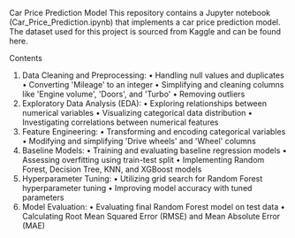 Car Price Prediction Model
This repository contains a Jupyter notebook (Car_Price_Prediction.ipynb) that implements a car price prediction model. The dataset used for this project is sourced from Kaggle and can be found here.

Contents
1.	Data Cleaning and Preprocessing:
  •	Handling null values and duplicates <br>
  •	Converting 'Mileage' to an integer
  •	Simplifying and cleaning columns like 'Engine volume', 'Doors', and 'Turbo'
  •	Removing outliers
2.	Exploratory Data Analysis (EDA):
  •	Exploring relationships between numerical variables
  •	Visualizing categorical data distribution
  •	Investigating correlations between numerical features
3.	Feature Engineering:
  •	Transforming and encoding categorical variables
  •	Modifying and simplifying 'Drive wheels' and 'Wheel' columns
4.	Baseline Models:
  •	Training and evaluating baseline regression models
  •	Assessing overfitting using train-test split
  •	Implementing Random Forest, Decision Tree, KNN, and XGBoost models
5.	Hyperparameter Tuning:
  •	Utilizing grid search for Random Forest hyperparameter tuning
  •	Improving model accuracy with tuned parameters
6.	Model Evaluation:
  •	Evaluating final Random Forest model on test data
  •	Calculating Root Mean Squared Error (RMSE) and Mean Absolute Error (MAE)
